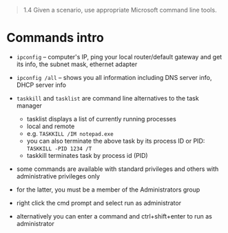 > 1.4 Given a scenario, use appropriate Microsoft command line tools. 

# Commands intro
- `ipconfig` – computer's IP, ping your local router/default gateway and get its info, the subnet mask, ethernet adapter
- `ipconfig /all` – shows you all information including DNS server info, DHCP server info

- `taskkill` and `tasklist` are command line alternatives to the task manager
	- tasklist displays a list of currently running processes
	- local and remote
	- e.g. `TASKKILL /IM notepad.exe`
	- you can also terminate the above task by its process ID or PID: `TASKKILL -PID 1234 /T`
	- taskkill terminates task by process id (PID)

- some commands are available with standard privileges and others with administrative privileges only
- for the latter, you must be a member of the Administrators group
- right click the cmd prompt and select run as administrator
- alternatively you can enter a command and ctrl+shift+enter to run as administrator